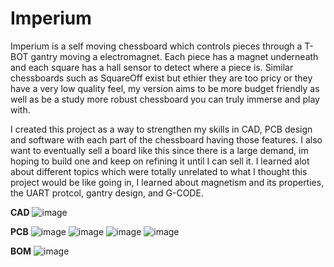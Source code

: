 # Imperium

Imperium is a self moving chessboard which controls pieces through a T-BOT gantry moving a electromagnet. Each piece has a magnet underneath and each square has a hall sensor to detect where a piece is. Similar chessboards such as SquareOff exist but ethier they are too pricy or they have a very low quality feel, my version aims to be more budget friendly as well as be a study more robust chessboard you can truly immerse and play with. 

I created this project as a way to strengthen my skills in CAD, PCB design and software with each part of the chessboard having those features. I also want to eventually sell a board like this since there is a large demand, im hoping to build one and keep on refining it until I can sell it. I learned alot about different topics which were totally unrelated to what I thought this project would be like going in, I learned about magnetism and its properties, the UART protcol,  gantry design, and G-CODE. 

**CAD**
![image](https://github.com/user-attachments/assets/50e8c8e2-8ba4-4c7f-9a4a-bf9df8d5cbbd)

**PCB**
![image](https://github.com/user-attachments/assets/a24777b1-6c02-4e0b-9779-9eb80ec8236e) ![image](https://github.com/user-attachments/assets/ae613a87-6d81-4eac-adc6-081b3d725f28) ![image](https://github.com/user-attachments/assets/55f2aaf5-2e43-40c6-b2fa-735ea2e7b1ca) ![image](https://github.com/user-attachments/assets/0641aafe-a7a1-4ce9-b599-06e4ffb9c0a8)



**BOM**
![image](https://github.com/user-attachments/assets/015ee282-3cd5-4f91-a9cd-b391434624d0)
